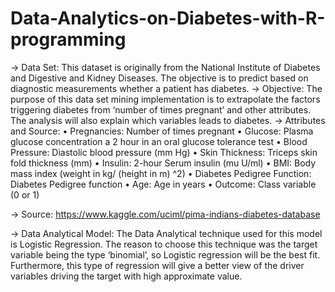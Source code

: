 # Data-Analytics-on-Diabetes-with-R-programming
-> Data Set:
This dataset is originally from the National Institute of Diabetes and Digestive and Kidney
Diseases. The objective is to predict based on diagnostic measurements whether a patient has
diabetes.
-> Objective:
The purpose of this data set mining implementation is to extrapolate the factors triggering diabetes
from ‘number of times pregnant’ and other attributes. The analysis will also explain which
variables leads to diabetes.
-> Attributes and Source:
• Pregnancies: Number of times pregnant
• Glucose: Plasma glucose concentration a 2 hour in an oral glucose tolerance test
• Blood Pressure: Diastolic blood pressure (mm Hg)
• Skin Thickness: Triceps skin fold thickness (mm)
• Insulin: 2-hour Serum insulin (mu U/ml)
• BMI: Body mass index (weight in kg/ (height in m) ^2)
• Diabetes Pedigree Function: Diabetes Pedigree function
• Age: Age in years
• Outcome: Class variable (0 or 1)

 -> Source: https://www.kaggle.com/uciml/pima-indians-diabetes-database

-> Data Analytical Model:
The Data Analytical technique used for this model is Logistic Regression. The reason to choose
this technique was the target variable being the type ‘binomial’, so Logistic regression will be the
best fit. Furthermore, this type of regression will give a better view of the driver variables driving
the target with high approximate value.
